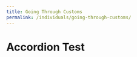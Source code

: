 ```yaml
---
title: Going Through Customs
permalink: /individuals/going-through-customs/
---
```


# Accordion Test
